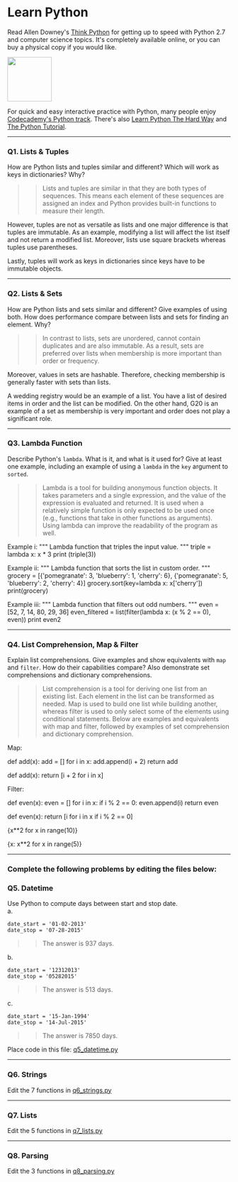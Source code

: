 # Learn Python

Read Allen Downey's [Think Python](http://www.greenteapress.com/thinkpython/) for getting up to speed with Python 2.7 and computer science topics. It's completely available online, or you can buy a physical copy if you would like.

<a href="http://www.greenteapress.com/thinkpython/"><img src="img/think_python.png" style="width: 100px;" target="_blank"></a>

For quick and easy interactive practice with Python, many people enjoy [Codecademy's Python track](http://www.codecademy.com/en/tracks/python). There's also [Learn Python The Hard Way](http://learnpythonthehardway.org/book/) and [The Python Tutorial](https://docs.python.org/2/tutorial/).

---

### Q1. Lists &amp; Tuples

How are Python lists and tuples similar and different? Which will work as keys in dictionaries? Why?

>> Lists and tuples are similar in that they are both types of sequences. This means each element of these sequences are assigned an index and Python provides built-in functions to measure their length.

However, tuples are not as versatile as lists and one major difference is that tuples are immutable. As an example, modifying a list will affect the list itself and not return a modified list. Moreover, lists use square brackets whereas tuples use parentheses.

Lastly, tuples will work as keys in dictionaries since keys have to be immutable objects.

---

### Q2. Lists &amp; Sets

How are Python lists and sets similar and different? Give examples of using both. How does performance compare between lists and sets for finding an element. Why?

>> In contrast to lists, sets are unordered, cannot contain duplicates and are also immutable. As a result, sets are preferred over lists when membership is more important than order or frequency.

Moreover, values in sets are hashable. Therefore, checking membership is generally faster with sets than lists.

A wedding registry would be an example of a list. You have a list of desired items in order and the list can be modified. On the other hand, G20 is an example of a set as membership is very important and order does not play a significant role.

---

### Q3. Lambda Function

Describe Python's `lambda`. What is it, and what is it used for? Give at least one example, including an example of using a `lambda` in the `key` argument to `sorted`.

>> Lambda is a tool for building anonymous function objects. It takes parameters and a single expression, and the value of the expression is evaluated and returned. It is used when a relatively simple function is only expected to be used once (e.g., functions that take in other functions as arguments). Using lambda can improve the readability of the program as well.

Example i:
"""
Lambda function that triples the input value.
"""
triple = lambda x: x * 3
print (triple(3))

Example ii:
"""
Lambda function that sorts the list in custom order.
"""
grocery = [{'pomegranate': 3, 'blueberry': 1, 'cherry': 6}, {'pomegranate': 5, 'blueberry': 2, 'cherry': 4}]
grocery.sort(key=lambda x: x['cherry'])
print(grocery)

Example iii:
"""
Lambda function that filters out odd numbers.
"""
even = [52, 7, 14, 80, 29, 36]
even_filtered = list(filter(lambda x: (x % 2 == 0), even))
print even2

---

### Q4. List Comprehension, Map &amp; Filter

Explain list comprehensions. Give examples and show equivalents with `map` and `filter`. How do their capabilities compare? Also demonstrate set comprehensions and dictionary comprehensions.

>> List comprehension is a tool for deriving one list from an existing list. Each element in the list can be transformed as needed. Map is used to build one list while building another, whereas filter is used to only select some of the elements using conditional statements. Below are examples and equivalents with map and filter, followed by examples of set comprehension and dictionary comprehension.

Map:

def add(x):
    add = []
    for i in x:
        add.append(i + 2)
    return add
    
def add(x):
    return [i + 2 for i in x]

Filter:

def even(x):
    even = []
    for i in x:
        if i % 2 == 0:
            even.append(i)
    return even

def even(x):
    return [i for i in x if i % 2 == 0]

{x**2 for x in range(10)}

{x: x**2 for x in range(5)}

---

### Complete the following problems by editing the files below:

### Q5. Datetime
Use Python to compute days between start and stop date.   
a.  

```
date_start = '01-02-2013'    
date_stop = '07-28-2015'
```

>> The answer is 937 days.

b.  
```
date_start = '12312013'  
date_stop = '05282015'  
```

>> The answer is 513 days.

c.  
```
date_start = '15-Jan-1994'      
date_stop = '14-Jul-2015'  
```

>> The answer is 7850 days.

Place code in this file: [q5_datetime.py](python/q5_datetime.py)

---

### Q6. Strings
Edit the 7 functions in [q6_strings.py](python/q6_strings.py)

---

### Q7. Lists
Edit the 5 functions in [q7_lists.py](python/q7_lists.py)

---

### Q8. Parsing
Edit the 3 functions in [q8_parsing.py](python/q8_parsing.py)





